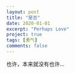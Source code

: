 ```yaml
---
layout: post
title: "是否"
date: 2020-01-01
excerpt: "Perhaps Love"
project: true
tags: [勇气]
comments: false
---
```


也许，本来就没有也许...